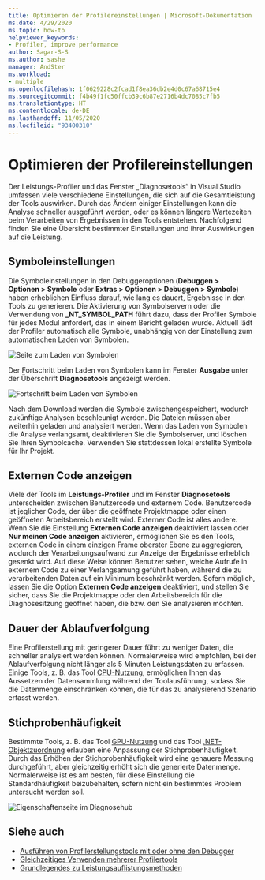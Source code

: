 ```yaml
---
title: Optimieren der Profilereinstellungen | Microsoft-Dokumentation
ms.date: 4/29/2020
ms.topic: how-to
helpviewer_keywords:
- Profiler, improve performance
author: Sagar-S-S
ms.author: sashe
manager: AndSter
ms.workload:
- multiple
ms.openlocfilehash: 1f0629228c2fcad1f8ea36db2e4d0c67a68715e4
ms.sourcegitcommit: f4b49f1fc50ffcb39c6b87e2716b4dc7085c7fb5
ms.translationtype: HT
ms.contentlocale: de-DE
ms.lasthandoff: 11/05/2020
ms.locfileid: "93400310"
---
```

# <a name="optimizing-profiler-settings"></a>Optimieren der Profilereinstellungen

Der Leistungs-Profiler und das Fenster „Diagnosetools“ in Visual Studio umfassen viele verschiedene Einstellungen, die sich auf die Gesamtleistung der Tools auswirken. Durch das Ändern einiger Einstellungen kann die Analyse schneller ausgeführt werden, oder es können längere Wartezeiten beim Verarbeiten von Ergebnissen in den Tools entstehen. Nachfolgend finden Sie eine Übersicht bestimmter Einstellungen und ihrer Auswirkungen auf die Leistung.

## <a name="symbol-settings"></a>Symboleinstellungen

Die Symboleinstellungen in den Debuggeroptionen (**Debuggen > Optionen > Symbole** oder **Extras > Optionen > Debuggen > Symbole**) haben erheblichen Einfluss darauf, wie lang es dauert, Ergebnisse in den Tools zu generieren. Die Aktivierung von Symbolservern oder die Verwendung von **_NT_SYMBOL_PATH** führt dazu, dass der Profiler Symbole für jedes Modul anfordert, das in einem Bericht geladen wurde. Aktuell lädt der Profiler automatisch alle Symbole, unabhängig von der Einstellung zum automatischen Laden von Symbolen.

![Seite zum Laden von Symbolen](../profiling/media/symbolloading.png "Seite zum Laden von Symbolen")

Der Fortschritt beim Laden von Symbolen kann im Fenster **Ausgabe** unter der Überschrift **Diagnosetools** angezeigt werden.

![Fortschritt beim Laden von Symbolen](../profiling/media/symbolloadingprogress.png "Fortschritt beim Laden von Symbolen")

Nach dem Download werden die Symbole zwischengespeichert, wodurch zukünftige Analysen beschleunigt werden. Die Dateien müssen aber weiterhin geladen und analysiert werden. Wenn das Laden von Symbolen die Analyse verlangsamt, deaktivieren Sie die Symbolserver, und löschen Sie Ihren Symbolcache. Verwenden Sie stattdessen lokal erstellte Symbole für Ihr Projekt.

## <a name="show-external-code"></a>Externen Code anzeigen

Viele der Tools im **Leistungs-Profiler** und im Fenster **Diagnosetools** unterscheiden zwischen Benutzercode und externem Code. Benutzercode ist jeglicher Code, der über die geöffnete Projektmappe oder einen geöffneten Arbeitsbereich erstellt wird. Externer Code ist alles andere. Wenn Sie die Einstellung **Externen Code anzeigen** deaktiviert lassen oder **Nur meinen Code anzeigen** aktivieren, ermöglichen Sie es den Tools, externen Code in einem einzigen Frame oberster Ebene zu aggregieren, wodurch der Verarbeitungsaufwand zur Anzeige der Ergebnisse erheblich gesenkt wird. Auf diese Weise können Benutzer sehen, welche Aufrufe in externem Code zu einer Verlangsamung geführt haben, während die zu verarbeitenden Daten auf ein Minimum beschränkt werden. Sofern möglich, lassen Sie die Option **Externen Code anzeigen** deaktiviert, und stellen Sie sicher, dass Sie die Projektmappe oder den Arbeitsbereich für die Diagnosesitzung geöffnet haben, die bzw. den Sie analysieren möchten.

## <a name="trace-duration"></a>Dauer der Ablaufverfolgung

Eine Profilerstellung mit geringerer Dauer führt zu weniger Daten, die schneller analysiert werden können. Normalerweise wird empfohlen, bei der Ablaufverfolgung nicht länger als 5 Minuten Leistungsdaten zu erfassen. Einige Tools, z. B. das Tool [CPU-Nutzung](../profiling/cpu-usage.md), ermöglichen Ihnen das Aussetzen der Datensammlung während der Toolausführung, sodass Sie die Datenmenge einschränken können, die für das zu analysierend Szenario erfasst werden.

## <a name="sampling-frequency"></a>Stichprobenhäufigkeit

Bestimmte Tools, z. B. das Tool [GPU-Nutzung](../profiling/cpu-usage.md) und das Tool [.NET-Objektzuordnung](../profiling/dotnet-alloc-tool.md) erlauben eine Anpassung der Stichprobenhäufigkeit. Durch das Erhöhen der Stichprobenhäufigkeit wird eine genauere Messung durchgeführt, aber gleichzeitig erhöht sich die generierte Datenmenge. Normalerweise ist es am besten, für diese Einstellung die Standardhäufigkeit beizubehalten, sofern nicht ein bestimmtes Problem untersucht werden soll.

![Eigenschaftenseite im Diagnosehub](../profiling/media/diaghubpropertiespage.png "Eigenschaftenseite im Diagnosehub")

## <a name="see-also"></a>Siehe auch

- [Ausführen von Profilerstellungstools mit oder ohne den Debugger](../profiling/running-profiling-tools-with-or-without-the-debugger.md)
- [Gleichzeitiges Verwenden mehrerer Profilertools](../profiling/use-multiple-profiler-tools-simultaneously.md)
- [Grundlegendes zu Leistungsauflistungsmethoden](../profiling/understanding-performance-collection-methods-perf-profiler.md)
